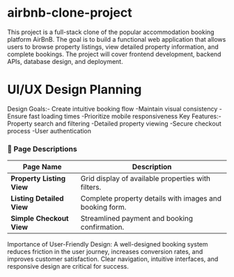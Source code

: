 # airbnb-clone-project
This project is a full-stack clone of the popular accommodation booking platform AirBnB. The goal is to build a functional web application that allows users to browse property listings, view detailed property information, and complete bookings. The project will cover frontend development, backend APIs, database design, and deployment.
# UI/UX Design Planning
Design Goals:- Create intuitive booking flow
              -Maintain visual consistency
              -Ensure fast loading times
              -Prioritize mobile responsiveness
Key Features:- Property search and filtering
              -Detailed property viewing
              -Secure checkout process
              -User authentication
### 🧭 Page Descriptions

| Page Name                 | Description                                               |
|---------------------------|-----------------------------------------------------------|
| **Property Listing View** | Grid display of available properties with filters.        |
| **Listing Detailed View** | Complete property details with images and booking form.   |
| **Simple Checkout View**  | Streamlined payment and booking confirmation.             |

Importance of User-Friendly Design: 
A well-designed booking system reduces friction in the user journey, increases conversion rates, and improves customer satisfaction. Clear navigation, intuitive interfaces, and responsive design are critical for success.
